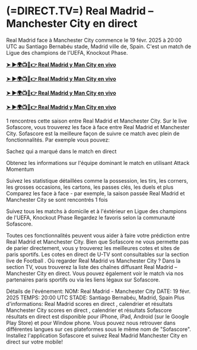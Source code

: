 # (=DIRECT.TV=) Real Madrid – Manchester City en direct

Real Madrid face à Manchester City commence le 19 févr. 2025 à 20:00 UTC au Santiago Bernabéu stade, Madrid ville de, Spain. C'est un match de Ligue des champions de l'UEFA, Knockout Phase.

**[➤ ►🌍📺📱👉 Real Madrid y Man City en vivo](https://tinyurl.com/4dwhr6d4)**

**[➤ ►🌍📺📱👉 Real Madrid y Man City en vivo](https://tinyurl.com/4dwhr6d4)**

**[➤ ►🌍📺📱👉 Real Madrid y Man City en vivo](https://tinyurl.com/4dwhr6d4)**

**[➤ ►🌍📺📱👉 Real Madrid y Man City en vivo](https://tinyurl.com/4dwhr6d4)**

1 rencontres cette saison entre Real Madrid et Manchester City.
Sur le live Sofascore, vous trouverez les face à face entre Real Madrid et Manchester City. Sofascore est la meilleure façon de suivre ce match avec plein de fonctionnalités. Par exemple vous pouvez:

Sachez qui a marqué dans le match en direct

Obtenez les informations sur l'équipe dominant le match en utilisant Attack Momentum

Suivez les statistique détaillées comme la possession, les tirs, les corners, les grosses occasions, les cartons, les passes clés, les duels et plus
Comparez les face à face - par exemple, la saison passée Real Madrid et Manchester City se sont rencontrés 1 fois

Suivez tous les matchs à domicile et à l'éxtérieur en Ligue des champions de l'UEFA, Knockout Phase
Regardez le favoris selon la communauté Sofascore.

Toutes ces fonctionnalités peuvent vous aider à faire votre prédiction entre Real Madrid et Manchester City. Bien que Sofascore ne vous permette pas de parier directement, vous y trouverez les meilleures cotes et sites de paris sportifs. Les cotes en direct de U-TV sont consultables sur la section live de Football .
Où regarder Real Madrid vs Manchester City ? Dans la section TV, vous trouverez la liste des chaînes diffusant Real Madrid – Manchester City en direct. Vous pouvez également voir le match via nos partenaires paris sportifs ou via les liens légaux sur Sofascore.

Détails de l'événement:
NOM: Real Madrid - Manchester City
DATE: 19 févr. 2025
TEMPS: 20:00 UTC
STADE: Santiago Bernabéu, Madrid, Spain
Plus d'informations:
Real Madrid scores en direct , calendrier et résultats
Manchester City scores en direct , calendrier et résultats
Sofascore résultats en direct est disponible pour iPhone, iPad, Android (sur le Google Play Store) et pour Window phone. Vous pouvez nous retrouver dans différentes langues sur ces plateformes sous le même nom de "Sofascore". Installez l'application Sofascore et suivez Real Madrid Manchester City en direct sur votre mobile!
